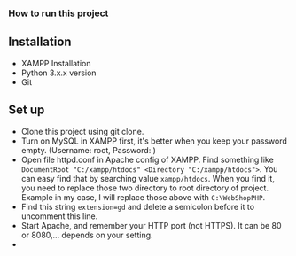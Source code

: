 ### How to run this project

## Installation
- XAMPP Installation
- Python 3.x.x version
- Git

## Set up
- Clone this project using git clone.
- Turn on MySQL in XAMPP first, it's better when you keep your password empty. (Username: root, Password: )
- Open file httpd.conf in Apache config of XAMPP. Find something like `DocumentRoot "C:/xampp/htdocs" <Directory "C:/xampp/htdocs">`. You can easy find that by searching value `xampp/htdocs`. When you find it, you need to replace those two directory to root directory of project. Example in my case, I will replace those above with `C:\WebShopPHP`.
- Find this string `extension=gd` and delete a semicolon before it to uncomment this line.
- Start Apache, and remember your HTTP port (not HTTPS). It can be 80 or 8080,... depends on your setting.
- 

